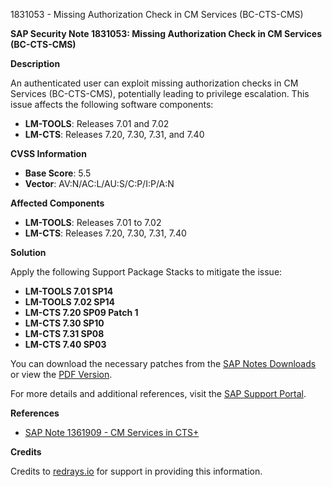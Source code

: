 1831053 - Missing Authorization Check in CM Services (BC-CTS-CMS)

**SAP Security Note 1831053: Missing Authorization Check in CM Services (BC-CTS-CMS)**

**Description**

An authenticated user can exploit missing authorization checks in CM Services (BC-CTS-CMS), potentially leading to privilege escalation. This issue affects the following software components:
- **LM-TOOLS**: Releases 7.01 and 7.02
- **LM-CTS**: Releases 7.20, 7.30, 7.31, and 7.40

**CVSS Information**
- **Base Score**: 5.5
- **Vector**: AV:N/AC:L/AU:S/C:P/I:P/A:N

**Affected Components**
- **LM-TOOLS**: Releases 7.01 to 7.02
- **LM-CTS**: Releases 7.20, 7.30, 7.31, 7.40

**Solution**

Apply the following Support Package Stacks to mitigate the issue:

- **LM-TOOLS 7.01 SP14**
- **LM-TOOLS 7.02 SP14**
- **LM-CTS 7.20 SP09 Patch 1**
- **LM-CTS 7.30 SP10**
- **LM-CTS 7.31 SP08**
- **LM-CTS 7.40 SP03**

You can download the necessary patches from the [SAP Notes Downloads](https://notesdownloads.sap.com/note/0040000017614942017) or view the [PDF Version](https://userapps.support.sap.com/sap/support/sfm/notes/print/0001831053?language=en-US&token=730204B85F7E0A55204597A3DDD808A9).

For more details and additional references, visit the [SAP Support Portal](https://me.sap.com/notes/0001831053).

**References**
- [SAP Note 1361909 - CM Services in CTS+](https://me.sap.com/notes/1361909)

**Credits**

Credits to [redrays.io](https://redrays.io) for support in providing this information.